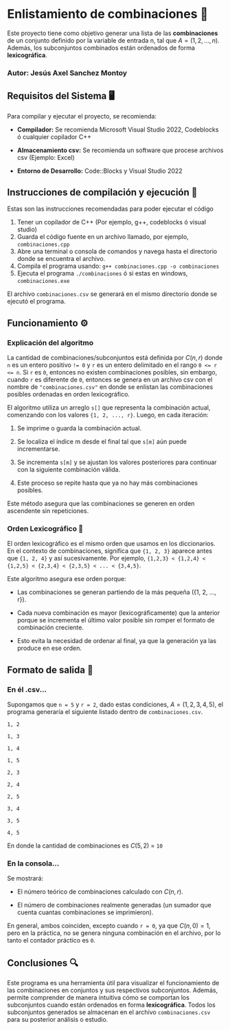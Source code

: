 # Enlistamiento de combinaciones 📎
Este proyecto tiene como objetivo generar una lista de las **combinaciones** de un conjunto definido por la variable de entrada n, tal que $A=(1, 2, ..., n)$. Además, los subconjuntos combinados están ordenados de forma **lexicográfica**.

### Autor: Jesús Axel Sanchez Montoy

## Requisitos del Sistema 🖥

Para compilar y ejecutar el proyecto, se recomienda:

- **Compilador:** Se recomienda Microsoft Visual Studio 2022, Codeblocks ó cualquier copilador C++

- **Almacenamiento csv:** Se recomienda un software que procese archivos csv (Ejemplo: Excel)

- **Entorno de Desarrollo:** Code::Blocks y Visual Studio 2022
 
## Instrucciones de compilación y ejecución 📜
Estas son las instrucciones recomendadas para poder ejecutar el código
1. Tener un copilador de C++ (Por ejemplo, g++, codeblocks ó visual studio)
2. Guarda el código fuente en un archivo llamado, por ejemplo, `combinaciones.cpp`
3. Abre una terminal o consola de comandos y navega hasta el directorio donde se encuentra el archivo.
4. Compila el programa usando: `g++ combinaciones.cpp -o combinaciones`
5. Ejecuta el programa `./combinaciones` ó si estas en windows, `combinaciones.exe`

El archivo `combinaciones.csv` se generará en el mismo directorio donde se ejecutó el programa.

## Funcionamiento ⚙️
### Explicación del algoritmo
La cantidad de combinaciones/subconjuntos está definida por $`C (n,r)`$ donde `n` es un entero positivo `!= 0` y `r` es un entero delimitado en el rango `0 <= r <= n`.
Si `r` es `0`, entonces no existen combinaciones posibles, sin embargo, cuando `r` es diferente de `0`, entonces se genera en un archivo csv con el nombre de `"combinaciones.csv"` en donde se enlistan las combinaciones posibles ordenadas en orden lexicográfico.

El algoritmo utiliza un arreglo `s[]` que representa la combinación actual, comenzando con los valores `{1, 2, ..., r}`. Luego, en cada iteración:
1. Se imprime o guarda la combinación actual.

2. Se localiza el índice m desde el final tal que `s[m]` aún puede incrementarse.

3. Se incrementa `s[m]` y se ajustan los valores posteriores para continuar con la siguiente combinación válida.

4. Este proceso se repite hasta que ya no hay más combinaciones posibles.

Este método asegura que las combinaciones se generen en orden ascendente sin repeticiones.

### Orden Lexicográfico 📝
El orden lexicográfico es el mismo orden que usamos en los diccionarios. En el contexto de combinaciones, significa que `{1, 2, 3}` aparece antes que `{1, 2, 4}` y así sucesivamente.
Por ejemplo, `{1,2,3} < {1,2,4} < {1,2,5} < {2,3,4} < {2,3,5} < ... < {3,4,5}`. 

Este algoritmo asegura ese orden porque:

- Las combinaciones se generan partiendo de la más pequeña ({1, 2, ..., r}).

- Cada nueva combinación es mayor (lexicográficamente) que la anterior porque se incrementa el último valor posible sin romper el formato de combinación creciente.

- Esto evita la necesidad de ordenar al final, ya que la generación ya las produce en ese orden.

## Formato de salida 📨
### En él .csv...
Supongamos que `n = 5` y `r = 2`, dado estas condiciones,  $A=(1,2,3,4,5)$, el programa generaría el siguiente listado dentro de `combinaciones.csv`.

`1, 2`

`1, 3`

`1, 4`

`1, 5`

`2, 3`

`2, 4`

`2, 5`

`3, 4`

`3, 5`

`4, 5`

En donde la cantidad de combinaciones es $C(5,2)$ = `10`

### En la consola...
Se mostrará:

- El número teórico de combinaciones calculado con $C(n, r)$.

- El número de combinaciones realmente generadas (un sumador que cuenta cuantas combinaciones se imprimieron).

En general, ambos coinciden, excepto cuando `r = 0`, ya que $C(n, 0) = 1$, pero en la práctica, no se genera ninguna combinación en el archivo, por lo tanto el contador práctico es `0`.

## Conclusiones 🔍
Este programa es una herramienta útil para visualizar el funcionamiento de las combinaciones en conjuntos y sus respectivos subconjuntos. Además, permite comprender de manera intuitiva cómo se comportan los subconjuntos cuando están ordenados en forma **lexicográfica**. Todos los subconjuntos generados se almacenan en el archivo `combinaciones.csv` para su posterior análisis o estudio.
